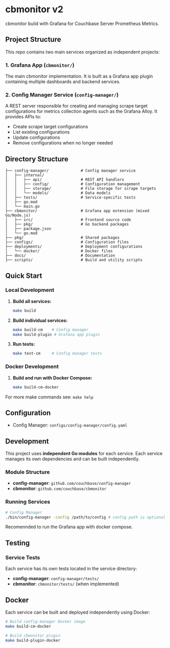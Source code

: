 # cbmonitor v2
cbmonitor build with Grafana for Couchbase Server Prometheus Metrics.

## Project Structure

This repo contains two main services organized as independent projects:

### 1. Grafana App (`cbmonitor/`)
The main cbmonitor implementation. It is built as a Grafana app plugin containing multiple dashboards and backend services.

### 2. Config Manager Service (`config-manager/`)
A REST server responsible for creating and managing scrape target configurations for metrics collection agents such as the Grafana Alloy. It provides APIs to:
- Create scrape target configurations
- List existing configurations
- Update configurations
- Remove configurations when no longer needed

## Directory Structure

```
├── config-manager/              # Config manager service
│   ├── internal/
│   │   ├── api/                 # REST API handlers
│   │   ├── config/              # Configuration management
│   │   ├── storage/             # File storage for scrape targets
│   │   └── models/              # Data models
│   ├── tests/                   # Service-specific tests
│   ├── go.mod
│   └── main.go
├── cbmonitor/                   # Grafana app extension (mixed Go/Node.js)
│   ├── src/                     # Frontend source code
│   ├── pkg/                     # Go backend packages
│   ├── package.json
│   └── go.mod
├── pkg/                         # Shared packages
├── configs/                     # Configuration files
├── deployments/                 # Deployment configurations
│   └── docker/                  # Docker files
├── docs/                        # Documentation
├── scripts/                     # Build and utility scripts
```

## Quick Start

### Local Development

1. **Build all services:**
   ```bash
   make build
   ```

2. **Build individual services:**
   ```bash
   make build-cm    # Config manager
   make build-plugin # Grafana app plugin
   ```

3. **Run tests:**
   ```bash
   make test-cm     # Config manager tests
   ```

### Docker Development

1. **Build and run with Docker Compose:**
   ```bash
   make build-cm-docker
   ```

For more make commands see: `make help`

## Configuration

- Config Manager: `configs/config-manager/config.yaml`

## Development

This project uses **independent Go modules** for each service. Each service manages its own dependencies and can be built independently.

### Module Structure

- **config-manager**: `github.com/couchbase/config-manager`
- **cbmonitor**: `github.com/couchbase/cbmonitor`

### Running Services

```bash
# Config Manager
./bin/config-manager -config /path/to/config # config path is optional
```
Recomennded to run the Grafana app with docker compose.

## Testing

### Service Tests
Each service has its own tests located in the service directory:
- **config-manager**: `config-manager/tests/`
- **cbmonitor**: `cbmonitor/tests/` (when implemented)

## Docker

Each service can be built and deployed independently using Docker:

```bash
# Build config-manager Docker image
make build-cm-docker

# Build cbmonitor plugin
make build-plugin-docker
```
